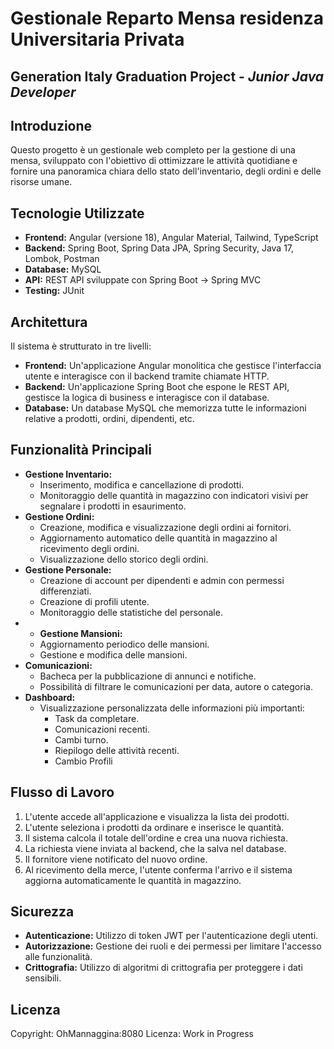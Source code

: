 # Gestionale Reparto Mensa residenza Universitaria Privata
## Generation Italy Graduation Project - <i>Junior Java Developer</i>

## Introduzione
Questo progetto è un gestionale web completo per la gestione di una mensa, sviluppato con l'obiettivo di ottimizzare le attività quotidiane e fornire una panoramica chiara dello stato dell'inventario, degli ordini e delle risorse umane.

## Tecnologie Utilizzate
* **Frontend:** Angular (versione 18), Angular Material, Tailwind, TypeScript
* **Backend:** Spring Boot, Spring Data JPA, Spring Security, Java 17, Lombok, Postman
* **Database:** MySQL
* **API:** REST API sviluppate con Spring Boot -> Spring MVC
* **Testing:** JUnit

## Architettura
Il sistema è strutturato in tre livelli:

* **Frontend:** Un'applicazione Angular monolitica che gestisce l'interfaccia utente e interagisce con il backend tramite chiamate HTTP.
* **Backend:** Un'applicazione Spring Boot che espone le REST API, gestisce la logica di business e interagisce con il database.
* **Database:** Un database MySQL che memorizza tutte le informazioni relative a prodotti, ordini, dipendenti, etc.

## Funzionalità Principali
* **Gestione Inventario:**
    * Inserimento, modifica e cancellazione di prodotti.
    * Monitoraggio delle quantità in magazzino con indicatori visivi per segnalare i prodotti in esaurimento.
* **Gestione Ordini:**
    * Creazione, modifica e visualizzazione degli ordini ai fornitori.
    * Aggiornamento automatico delle quantità in magazzino al ricevimento degli ordini.
    * Visualizzazione dello storico degli ordini.
* **Gestione Personale:**
    * Creazione di account per dipendenti e admin con permessi differenziati.
    * Creazione di profili utente.
    * Monitoraggio delle statistiche del personale.
 * * **Gestione Mansioni:**
    * Aggiornamento periodico delle mansioni.
    * Gestione e modifica delle mansioni.
* **Comunicazioni:**
    * Bacheca per la pubblicazione di annunci e notifiche.
    * Possibilità di filtrare le comunicazioni per data, autore o categoria.
* **Dashboard:**
    * Visualizzazione personalizzata delle informazioni più importanti:
        * Task da completare.
        * Comunicazioni recenti.
        * Cambi turno.
        * Riepilogo delle attività recenti.
        * Cambio Profili

## Flusso di Lavoro

1. L'utente accede all'applicazione e visualizza la lista dei prodotti.
2. L'utente seleziona i prodotti da ordinare e inserisce le quantità.
3. Il sistema calcola il totale dell'ordine e crea una nuova richiesta.
4. La richiesta viene inviata al backend, che la salva nel database.
5. Il fornitore viene notificato del nuovo ordine.
6. Al ricevimento della merce, l'utente conferma l'arrivo e il sistema aggiorna automaticamente le quantità in magazzino.

## Sicurezza
* **Autenticazione:** Utilizzo di token JWT per l'autenticazione degli utenti.
* **Autorizzazione:** Gestione dei ruoli e dei permessi per limitare l'accesso alle funzionalità.
* **Crittografia:** Utilizzo di algoritmi di crittografia per proteggere i dati sensibili.

## Licenza
Copyright: OhMannaggina:8080
Licenza: Work in Progress

